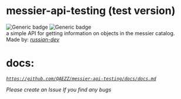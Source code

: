 # messier-api-testing (test version)
![Generic badge](https://img.shields.io/badge/Version-0.1.0-black.svg) ![Generic badge](https://img.shields.io/badge/Same%20as%20stable-true-lime.svg) \
a simple API for getting information on objects in the messier catalog.\
Made by:  _<a href="https://github.com/russian-dev">russian-dev</a>_ 

# **docs:**
_<a href="https://github.com/QAEZZ/messier-api-testing/docs/docs.md">`https://github.com/QAEZZ/messier-api-testing/docs/docs.md`</a>_ 


*Please create an Issue If you find any bugs*	
